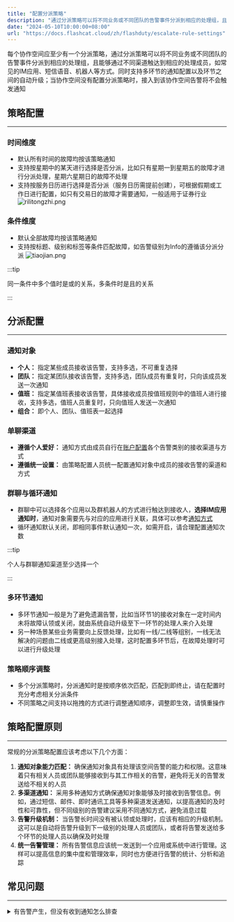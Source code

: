 ```yaml
---
title: "配置分派策略"
description: "通过分派策略可以将不同业务或不同团队的告警事件分派到相应的处理组，且能够通过不同渠道触达到相应的处理成员"
date: "2024-05-10T10:00:00+08:00"
url: "https://docs.flashcat.cloud/zh/flashduty/escalate-rule-settings"
---
```


每个协作空间应至少有一个分派策略，通过分派策略可以将不同业务或不同团队的告警事件分派到相应的处理组，且能够通过不同渠道触达到相应的处理成员，如常见的IM应用、短信语音、机器人等方式。同时支持多环节的通知配置以及环节之间的自动升级；当协作空间没有配置分派策略时，接入到该协作空间告警将不会触发通知

## 策略配置
---
### 时间维度
- 默认所有时间的故障均按该策略通知
- 支持按星期中的某天进行选择是否分派，比如只有星期一到星期五的故障才进行分派处理，星期六星期日的故障不处理
- 支持按服务日历进行选择是否分派（服务日历需提前创建），可根据假期或工作日进行配置，如只有交易日的故障才需要通知，一般适用于证券行业
![rilitongzhi.png](https://api.apifox.com/api/v1/projects/4169655/resources/435757/image-preview)
### 条件维度
- 默认全部故障均按该策略通知
- 支持按标题、级别和标签等条件匹配故障，如告警级别为Info的遵循该分派分派
![tiaojian.png](https://api.apifox.com/api/v1/projects/4169655/resources/435758/image-preview)

:::tip

同一条件中多个值时是或的关系，多条件时是且的关系

:::
## 分派配置
---
### 通知对象
- **个人：** 指定某些成员接收该告警，支持多选，不可重复选择
- **团队：** 指定某团队接收该告警，支持多选，团队成员有重复时，只向该成员发送一次通知
- **值班：** 指定某值班表接收该告警，具体接收成员按值班规则中的值班人进行接收，支持多选，值班人员重复时，只向值班人发送一次通知
- **组合：** 即个人、团队、值班表一起选择
### 单聊渠道
- **遵循个人爱好：** 通知方式由成员自行在[账户配置](https://docs.flashcat.cloud/zh/flashduty/preference-settings)各个告警类别的接收渠道与方式
- **遵循统一设置：** 由策略配置人员统一配置通知对象中成员的接收告警的渠道和方式

### 群聊与循环通知
- 群聊中可以选择各个应用以及群机器人的方式进行触达到接收人，**选择IM应用通知时**，通知对象需要先与对应的应用进行关联，具体可以参考[通知方式]()
- 循环通知默认关闭，即相同事件默认通知一次，如需开启，请合理配置通知次数

:::tip

个人与群聊通知渠道至少选择一个

:::
### 多环节通知


- 多环节通知一般是为了避免遗漏告警，比如当环节1的接收对象在一定时间内未将故障认领或关闭，就由系统自动升级至下一环节的处理人来介入处理
- 另一种场景某些业务需要向上反馈处理，比如有一线/二线等组别，一线无法解决的问题由二线或更高级别接入处理，这时配置多环节后，在故障处理时可以进行升级处理


### 策略顺序调整
- 多个分派策略时，分派通知时是按顺序依次匹配，匹配到即终止，请在配置时充分考虑相关分派条件
- 不同策略之间支持以拖拽的方式进行调整通知顺序，调整即生效，请慎重操作

## 策略配置原则
---
常规的分派策略配置应该考虑以下几个方面：

1. **通知对象能力匹配：** 确保通知对象具有处理该空间告警的能力和权限。这意味着只有相关人员或团队能够接收到与其工作相关的告警，避免将无关的告警发送给不相关的人员
2. **多渠道通知：** 采用多种通知方式确保通知对象能够及时接收到告警信息。例如，通过短信、邮件、即时通讯工具等多种渠道发送通知，以提高通知的及时性和可靠性，但不同级别的告警建议采用不同通知方式，避免消息过载
3. **告警升级机制：** 当告警长时间没有被认领或处理时，应该有相应的升级机制。这可以是自动将告警升级到下一级别的处理人员或团队，或者将告警发送给多个环节的处理人员以确保及时处理
4. **统一告警管理：** 所有告警信息应该统一发送到一个应用或系统中进行管理。这样可以提高信息的集中度和管理效率，同时也方便进行告警的统计、分析和追踪





## 常见问题
---
<details>
<summary>有告警产生，但没有收到通知怎么排查</summary>
在故障详情->时间线中看下触发通知流程中的各个渠道通知状态是否正常，如果失败会有失败信息供参考，更多原因可以联系技术支持进行协助排查
</details>
